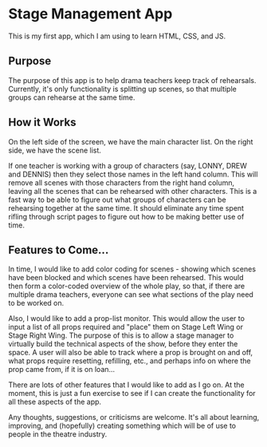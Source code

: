 # Stage Management App

This is my first app, which I am using to learn HTML, CSS, and JS.

## Purpose

The purpose of this app is to help drama teachers keep track of rehearsals. Currently, it's only
functionality is splitting up scenes, so that multiple groups can rehearse at the same time.

## How it Works

On the left side of the screen, we have the main character list. On the right side, we have the scene list.

If one teacher is working with a group of characters (say, LONNY, DREW and DENNIS) then they select those names in the
left hand column. This will remove all scenes with those characters from the right hand column, leaving all the scenes
that can be rehearsed with other characters. This is a fast way to be able to figure out what groups of characters can
be rehearsing together at the same time. It should eliminate any time spent rifling through script pages to figure out
how to be making better use of time.

## Features to Come...

In time, I would like to add color coding for scenes - showing which scenes have been blocked and which scenes have been
rehearsed. This would then form a color-coded overview of the whole play, so that, if there are multiple drama teachers,
everyone can see what sections of the play need to be worked on.

Also, I would like to add a prop-list monitor. This would allow the user to input a list of all props required and "place" them on Stage Left Wing or Stage Right Wing. The purpose of this is to allow a stage manager to virtually build the technical aspects of the show, before they enter the space. A user will also be able to track where a prop is brought on and off, what props require resetting, refilling, etc., and perhaps info on where the prop came from, if it is on loan...

There are lots of other features that I would like to add as I go on. At the moment, this is just a fun exercise to see if I can create the functionality for all these aspects of the app.

Any thoughts, suggestions, or criticisms are welcome. It's all about learning, improving, and (hopefully) creating something which will be of use to people in the theatre industry.
